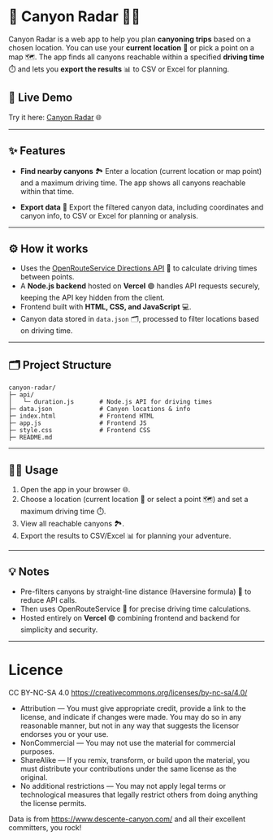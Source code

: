 # 🌄 Canyon Radar 🧗‍♂️

Canyon Radar is a web app to help you plan **canyoning trips** based on a chosen location. You can use your **current location** 📍 or pick a point on a map 🗺️. The app finds all canyons reachable within a specified **driving time** ⏱️ and lets you **export the results** 📊 to CSV or Excel for planning.

## 🚀 Live Demo

Try it here: [Canyon Radar](https://canyon-radar.elouanboiteux.fr) 🌐

---

## ✨ Features

-   **Find nearby canyons** 🏞️
    Enter a location (current location or map point) and a maximum driving time. The app shows all canyons reachable within that time.

-   **Export data** 📄
    Export the filtered canyon data, including coordinates and canyon info, to CSV or Excel for planning or analysis.

---

## ⚙️ How it works

-   Uses the [OpenRouteService Directions API](https://openrouteservice.org/) 🚗 to calculate driving times between points.
-   A **Node.js backend** hosted on **Vercel** 🟣 handles API requests securely, keeping the API key hidden from the client.
-   Frontend built with **HTML, CSS, and JavaScript** 💻.
-   Canyon data stored in `data.json` 🗂️, processed to filter locations based on driving time.

---

## 🗂️ Project Structure

```
canyon-radar/
├─ api/
│   └─ duration.js       # Node.js API for driving times
├─ data.json             # Canyon locations & info
├─ index.html            # Frontend HTML
├─ app.js                # Frontend JS
├─ style.css             # Frontend CSS
├─ README.md
```

---

## 🏃‍♂️ Usage

1. Open the app in your browser 🌐.
2. Choose a location (current location 📍 or select a point 🗺️) and set a maximum driving time ⏱️.
3. View all reachable canyons 🏞️.
4. Export the results to CSV/Excel 📊 for planning your adventure.

---

## 💡 Notes

-   Pre-filters canyons by straight-line distance (Haversine formula) 🧮 to reduce API calls.
-   Then uses OpenRouteService 🚗 for precise driving time calculations.
-   Hosted entirely on **Vercel** 🟣 combining frontend and backend for simplicity and security.

---

# Licence

CC BY-NC-SA 4.0 https://creativecommons.org/licenses/by-nc-sa/4.0/

-   Attribution — You must give appropriate credit, provide a link to the license, and indicate if changes were made. You may do so in any reasonable manner, but not in any way that suggests the licensor endorses you or your use.
-   NonCommercial — You may not use the material for commercial purposes.
-   ShareAlike — If you remix, transform, or build upon the material, you must distribute your contributions under the same license as the original.
-   No additional restrictions — You may not apply legal terms or technological measures that legally restrict others from doing anything the license permits.

Data is from https://www.descente-canyon.com/ and all their excellent committers, you rock!
